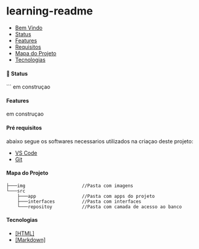 # learning-readme
<ul>
    <li>
        <a href="#">Bem Vindo</a>
    </li>
    <li>
        <a href="#status">Status</a>
    </li>
    <li>
        <a href="#features">Features</a>
    </li>
    <li>
        <a href="#requisitos">Requisitos</a>
    </li>
    <li>
        <a href="#mapaProjeto">Mapa do Projeto</a>
    </li>
    <li>
        <a href="#tecnologia">Tecnologias</a>
    </li>
</ul>

#### :rocket: Status
<p id="status">
``` em construçao
</p>


#### Features
<p id="features">
 em construçao
</p>

#### Pré requisitos
abaixo segue os softwares 
necessarios utilizados na criaçao
deste projeto:

<ul>
    <li>
        <a href="https://code.visualstudio.com/">VS Code</a>
    </li>
    <li>
        <a href="https://git-scm.com/">Git</a>
    </li>    
</ul>    

#### Mapa do Projeto
```
├───img                     //Pasta com imagens
└───src
    ├───app                 //Pasta com apps do projeto
    ├───interfaces          //Pasta com interfaces
    └───repositoy           //Pasta com camada de acesso ao banco
```

#### Tecnologias
- <a href="https://developer.mozilla.org/pt-BR/docs/Web/HTML">[HTML]</a>
- <a href="https://docs.pipz.com/central-de-ajuda/learning-center/guia-basico-de-markdown#open">[Markdown]</a>

